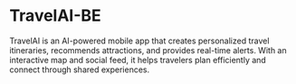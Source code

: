 # TravelAI-BE
TravelAI is an AI-powered mobile app that creates personalized travel itineraries, recommends attractions, and provides real-time alerts. With an interactive map and social feed, it helps travelers plan efficiently and connect through shared experiences.

